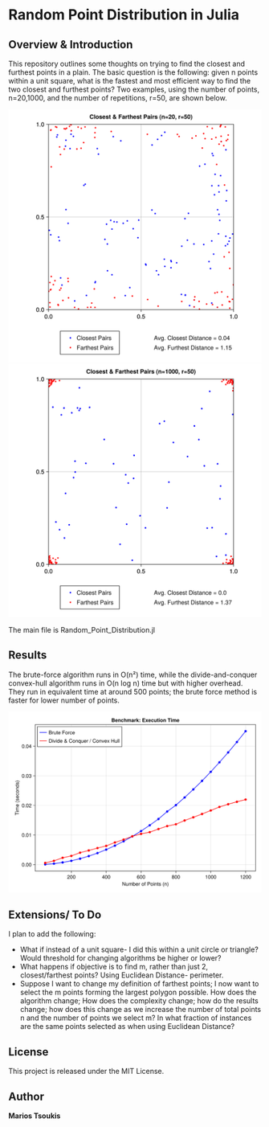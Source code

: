 # Random Point Distribution in Julia

## Overview \& Introduction

This repository outlines some thoughts on trying to find the closest and furthest points in a plain. The basic question is the following: given n points within a unit square, what is the fastest and most efficient way to find the two closest and furthest points? Two examples, using the number of points, n=20,1000, and the number of repetitions, r=50, are shown below. 

![alt text](https://github.com/Mtsoukis/Random_Point_Distribution/blob/main/Figures/rpdj20.png)
![alt text](https://github.com/Mtsoukis/Random_Point_Distribution/blob/main/Figures/rpdj1000.png)

The main file is Random_Point_Distribution.jl 

## Results

The brute-force algorithm runs in O(n²) time, while the divide-and-conquer convex-hull algorithm runs in O(n log n) time but with higher overhead. They run in equivalent time at around 500 points; the brute force method is faster for lower number of points. 

![alt text](https://github.com/Mtsoukis/Random_Point_Distribution/blob/main/Figures/compare.png)

## Extensions/ To Do

I plan to add the following:

- What if instead of a unit square- I did this within a unit circle or triangle? Would threshold for changing algorithms be higher or lower?
- What happens if objective is to find m, rather than just 2, closest/farthest points? Using Euclidean Distance- perimeter.
- Suppose I want to change my definition of farthest points; I now want to select the m points forming the largest polygon possible. How does the algorithm change; How does the complexity change; how do the results change; how does this change as we increase the number of total points n and the number of points we select m? In what fraction of instances are the same points selected as when using Euclidean Distance?


## License

This project is released under the MIT License.

## Author

**Marios Tsoukis**
